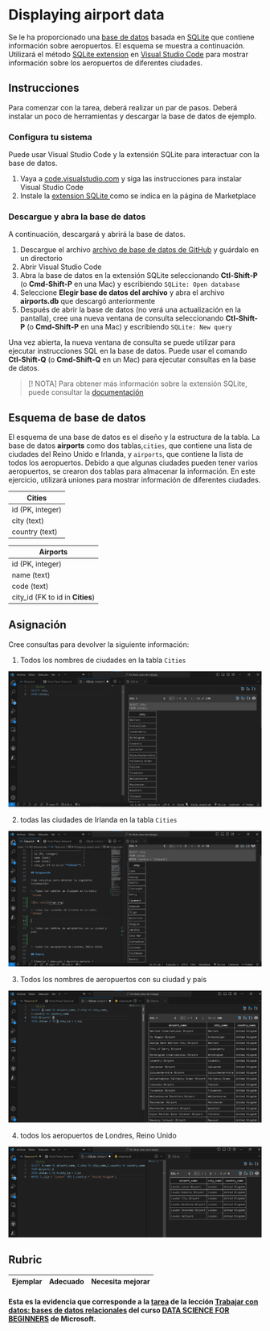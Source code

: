 # Displaying airport data

Se le ha proporcionado una [base de datos](https://github.com/microsoft/Data-Science-For-Beginners/blob/main/2-Working-With-Data/05-relational-databases/airports.db) basada en [SQLite](https://sqlite.org/index.html) que contiene información sobre aeropuertos. El esquema se muestra a continuación. Utilizará el método [SQLite extension](https://marketplace.visualstudio.com/items?itemName=alexcvzz.vscode-sqlite&WT.mc_id=academic-77958-bethanycheum) en [Visual Studio Code](https://code.visualstudio.com?WT.mc_id=academic-77958-bethanycheum) para mostrar información sobre los aeropuertos de diferentes ciudades.

## Instrucciones

Para comenzar con la tarea, deberá realizar un par de pasos. Deberá instalar un poco de herramientas y descargar la base de datos de ejemplo.

### Configura tu sistema

Puede usar Visual Studio Code y la extensión SQLite para interactuar con la base de datos.

1. Vaya a [code.visualstudio.com](https://code.visualstudio.com?WT.mc_id=academic-77958-bethanycheum) y siga las instrucciones para instalar Visual Studio Code
1. Instale la [extension SQLite ](https://marketplace.visualstudio.com/items?itemName=alexcvzz.vscode-sqlite&WT.mc_id=academic-77958-bethanycheum) como se indica en la página de Marketplace

### Descargue y abra la base de datos

A continuación, descargará y abrirá la base de datos.

1. Descargue el archivo [archivo de base de datos de GitHub](https://raw.githubusercontent.com/Microsoft/Data-Science-For-Beginners/main/2-Working-With-Data/05-relational-databases/airports.db) y guárdalo en un directorio
1. Abrir Visual Studio Code
1. Abra la base de datos en la extensión SQLite seleccionando **Ctl-Shift-P** (o **Cmd-Shift-P** en una Mac) y escribiendo `SQLite: Open database`
1. Seleccione **Elegir base de datos del archivo** y abra el archivo **airports.db** que descargó anteriormente
1. Después de abrir la base de datos (no verá una actualización en la pantalla), cree una nueva ventana de consulta seleccionando **Ctl-Shift-P** (o **Cmd-Shift-P** en una Mac) y escribiendo `SQLite: New query`

Una vez abierta, la nueva ventana de consulta se puede utilizar para ejecutar instrucciones SQL en la base de datos. Puede usar el comando **Ctl-Shift-Q** (o **Cmd-Shift-Q** en un Mac) para ejecutar consultas en la base de datos.

> [! NOTA] Para obtener más información sobre la extensión SQLite, puede consultar la [documentación](https://marketplace.visualstudio.com/items?itemName=alexcvzz.vscode-sqlite&WT.mc_id=academic-77958-bethanycheum)

## Esquema de base de datos

El esquema de una base de datos es el diseño y la estructura de la tabla. La base de datos **airports** como dos tablas,`cities`, que contiene una lista de ciudades del Reino Unido e Irlanda, y `airports`, que contiene la lista de todos los aeropuertos. Debido a que algunas ciudades pueden tener varios aeropuertos, se crearon dos tablas para almacenar la información. En este ejercicio, utilizará uniones para mostrar información de diferentes ciudades.

| Cities           |
| ---------------- |
| id (PK, integer) |
| city (text)      |
| country (text)   |

| Airports                         |
| -------------------------------- |
| id (PK, integer)                 |
| name (text)                      |
| code (text)                      |
| city_id (FK to id in **Cities**) |

## Asignación

Cree consultas para devolver la siguiente información:

1. Todos los nombres de ciudades en la tabla `Cities`

![Alt text](./img/image.png)

2. todas las ciudades de Irlanda en la tabla `Cities`

![Alt text](./img/image-2.png)

3. Todos los nombres de aeropuertos con su ciudad y país

![Alt text](./img/image-1.png)

4. todos los aeropuertos de Londres, Reino Unido

![Alt text](./img/image-3.png)


## Rubric

| Ejemplar | Adecuado | Necesita mejorar |
| --------- | -------- | ----------------- |

#### Esta es la evidencia que corresponde a la <a href="https://github.com/microsoft/Data-Science-For-Beginners/blob/main/2-Working-With-Data/05-relational-databases/assignment.md">tarea</a> de la lección <a href="https://github.com/microsoft/Data-Science-For-Beginners/blob/main/2-Working-With-Data/05-relational-databases/README.md">Trabajar con datos: bases de datos relacionales</a> del curso <a href="https://github.com/microsoft/Data-Science-For-Beginners/tree/main"> DATA SCIENCE FOR BEGINNERS</a> de Microsoft.